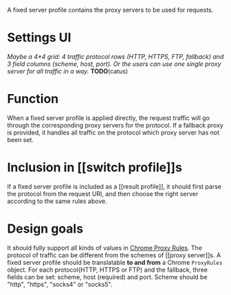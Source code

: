 A fixed server profile contains the proxy servers to be used for requests. 

# Settings UI
_Maybe a 4*4 grid: 4 traffic protocol rows (HTTP, HTTPS, FTP, fallback) and 3 field columns (scheme, host, port). Or the users can use one single proxy server for all traffic in a way._
**TODO**(catus)

# Function
When a fixed server profile is applied directly, the request traffic will go through the corresponding proxy servers for the protocol. If a fallback proxy is provided, it handles all traffic on the protocol which proxy server has not been set.

# Inclusion in [[switch profile]]s
If a fixed server profile is included as a [[result profile]], it should first parse the protocol from the request URI, and then choose the right server according to the same rules above.

# Design goals
It should fully support all kinds of values in [Chrome Proxy Rules][]. The protocol of traffic can be different from the schemes of [[proxy server]]s.
A fixed server profile should be translatable **to and from** a Chrome `ProxyRules` object.
For each protocol(HTTP, HTTPS or FTP) and the fallback, three fields can be set: scheme, host (required) and port. Scheme should be "http", "https", "socks4" or "socks5".

[Chrome Proxy Rules]: https://code.google.com/chrome/extensions/proxy.html#proxy_rules